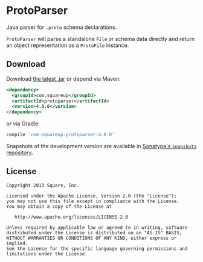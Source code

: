 ProtoParser
===========

Java parser for `.proto` schema declarations.

`ProtoParser` will parse a standalone `File` or schema data directly and return an object
representation as a `ProtoFile` instance.


Download
--------

Download [the latest .jar][dl] or depend via Maven:
```xml
<dependency>
  <groupId>com.squareup</groupId>
  <artifactId>protoparser</artifactId>
  <version>4.0.0</version>
</dependency>
```
or via Gradle:
```groovy
compile 'com.squareup:protoparser:4.0.0'
```

Snapshots of the development version are available in [Sonatype's `snapshots` repository][snap].



License
-------

    Copyright 2013 Square, Inc.

    Licensed under the Apache License, Version 2.0 (the "License");
    you may not use this file except in compliance with the License.
    You may obtain a copy of the License at

       http://www.apache.org/licenses/LICENSE-2.0

    Unless required by applicable law or agreed to in writing, software
    distributed under the License is distributed on an "AS IS" BASIS,
    WITHOUT WARRANTIES OR CONDITIONS OF ANY KIND, either express or implied.
    See the License for the specific language governing permissions and
    limitations under the License.



 [dl]: https://search.maven.org/remote_content?g=com.squareup&a=protoparser&v=LATEST
 [snap]: https://oss.sonatype.org/content/repositories/snapshots/
